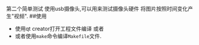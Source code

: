 第二个简单测试
使用usb摄像头,可以用来测试摄像头硬件
将图片按照时间变化产生"视频".
##使用
* 使用qt creator打开工程文件编译
或者  
* 或者使用`make`命令编译`Makefile`文件.